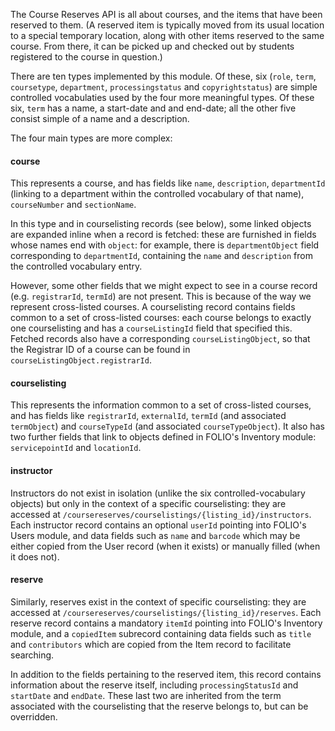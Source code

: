 <!--
$ indir .. ../folio-tools/generate-api-docs/generate_api_docs.py -r mod-courses -l info

By observation, the "Overview" heading generated from the `documentation.title` entry in `courses.raml` is rendered as a level-3 heading in our first docmentation generation and as a level-4 heading in our second. So the only way to safely have headings within this document nested beneath this is to start at level 4.
-->

The Course Reserves API is all about courses, and the items that have been reserved to them. (A reserved item is typically moved from its usual location to a special temporary location, along with other items reserved to the same course. From there, it can be picked up and checked out by students registered to the course in question.)

There are ten types implemented by this module. Of these, six
(`role`,
`term`,
`coursetype`,
`department`,
`processingstatus`
and
`copyrightstatus`)
are simple controlled vocabulaties used by the four more meaningful types. Of these six, `term` has a name, a start-date and and end-date; all the other five consist simple of a name and a description.

The four main types are more complex:

#### course

This represents a course, and has fields like `name`, `description`, `departmentId` (linking to a department within the controlled vocabulary of that name), `courseNumber` and `sectionName`.

In this type and in courselisting records (see below), some linked objects are expanded inline when a record is fetched: these are furnished in fields whose names end with `object`: for example, there is `departmentObject` field corresponding to `departmentId`, containing the `name` and `description` from the controlled vocabulary entry. 

However, some other fields that we might expect to see in a course record (e.g. `registrarId`, `termId`) are not present. This is because of the way we represent cross-listed courses. A courselisting record contains fields common to a set of cross-listed courses: each course belongs to exactly one courselisting and has a `courseListingId` field that specified this. Fetched records also have a corresponding `courseListingObject`, so that the Registrar ID of a course can be found in `courseListingObject.registrarId`.

#### courselisting

This represents the information common to a set of cross-listed courses, and has fields like `registrarId`, `externalId`, `termId` (and associated `termObject`) and `courseTypeId` (and associated `courseTypeObject`). It also has two further fields that link to objects defined in FOLIO's Inventory module:
`servicepointId` and `locationId`.

#### instructor

Instructors do not exist in isolation (unlike the six controlled-vocabulary objects) but only in the context of a specific courselisting: they are accessed at `/coursereserves/courselistings/{listing_id}/instructors`. Each instructor record contains an optional `userId` pointing into FOLIO's Users module, and data fields such as `name` and `barcode` which may be either copied from the User record (when it exists) or manually filled (when it does not).

#### reserve

Similarly, reserves exist in the context of specific courselisting: they are accessed at `/coursereserves/courselistings/{listing_id}/reserves`. Each reserve record contains a mandatory `itemId` pointing into FOLIO's Inventory module, and a `copiedItem` subrecord containing data fields such as `title` and `contributors` which are copied from the Item record to facilitate searching.

In addition to the fields pertaining to the reserved item, this record contains information about the reserve itself, including `processingStatusId` and `startDate` and `endDate`. These last two are inherited from the term associated with the courselisting that the reserve belongs to, but can be overridden.

